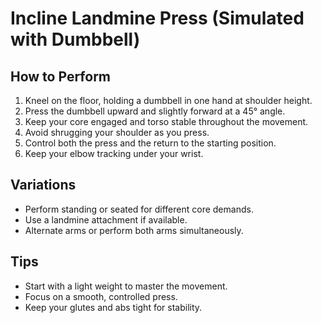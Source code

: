 # Incline Landmine Press (Simulated with Dumbbell)

## How to Perform
1. Kneel on the floor, holding a dumbbell in one hand at shoulder height.
2. Press the dumbbell upward and slightly forward at a 45° angle.
3. Keep your core engaged and torso stable throughout the movement.
4. Avoid shrugging your shoulder as you press.
5. Control both the press and the return to the starting position.
6. Keep your elbow tracking under your wrist.

## Variations
- Perform standing or seated for different core demands.
- Use a landmine attachment if available.
- Alternate arms or perform both arms simultaneously.

## Tips
- Start with a light weight to master the movement.
- Focus on a smooth, controlled press.
- Keep your glutes and abs tight for stability.
